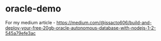 # oracle-demo

For my medium article - https://medium.com/@issacto606/build-and-deploy-your-free-20gb-oracle-autonomous-database-with-nodejs-1-2-545a79efe3ac
